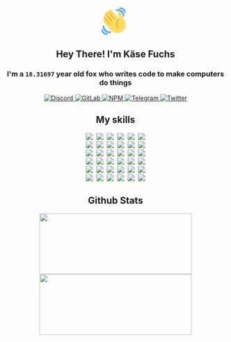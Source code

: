 <div><p align=center><img src=./resources/images/wave.gif width=64px height=64px></p><h2 align=center>Hey There! I'm Käse Fuchs</h2><h3 align=center>I'm a <code>18.31697</code> year old fox who writes code to make computers do things</h3><p align=center><a href=https://discord.com/users/507526681125322772><img alt=Discord src="https://img.shields.io/badge/Discord-5865F2?logo=discord&logoColor=white&style=flat-square#cb6d7f2a3ccf53124f4d4b40e1f39ed4"> </a><a href=https://gitlab.com/kasefuchs><img alt=GitLab src="https://img.shields.io/badge/GitLab-330F63?logo=gitlab&logoColor=white&style=flat-square#cb6d7f2a3ccf53124f4d4b40e1f39ed4"> </a><a href=https://npmjs.com/~kasefuchs><img alt=NPM src="https://img.shields.io/badge/NPM-CB3837?logo=npm&logoColor=white&style=flat-square#cb6d7f2a3ccf53124f4d4b40e1f39ed4"> </a><a href=https://t.me/kasefuchs><img alt=Telegram src="https://img.shields.io/badge/Telegram-2CA5E0?logo=telegram&logoColor=white&style=flat-square#cb6d7f2a3ccf53124f4d4b40e1f39ed4"> </a><a href=https://twitter.com/kasefuchs><img alt=Twitter src="https://img.shields.io/badge/Twitter-1DA1F2?logo=twitter&logoColor=white&style=flat-square#cb6d7f2a3ccf53124f4d4b40e1f39ed4"></a></p><h2 align=center>My skills</h2><p align=center><a href=https://aws.amazon.com/ ><picture><source srcset="https://skillicons.dev/icons?i=aws&theme=dark#cb6d7f2a3ccf53124f4d4b40e1f39ed4" media="(prefers-color-scheme: dark)"><source srcset="https://skillicons.dev/icons?i=aws&theme=light#cb6d7f2a3ccf53124f4d4b40e1f39ed4" media="(prefers-color-scheme: light), (prefers-color-scheme: no-preference)"><img src="https://skillicons.dev/icons?i=aws&theme=light#cb6d7f2a3ccf53124f4d4b40e1f39ed4"></picture></a>&nbsp;&nbsp;<a href=https://en.wikipedia.org/wiki/Bash_(Unix_shell)><picture><source srcset="https://skillicons.dev/icons?i=bash&theme=dark#cb6d7f2a3ccf53124f4d4b40e1f39ed4" media="(prefers-color-scheme: dark)"><source srcset="https://skillicons.dev/icons?i=bash&theme=light#cb6d7f2a3ccf53124f4d4b40e1f39ed4" media="(prefers-color-scheme: light), (prefers-color-scheme: no-preference)"><img src="https://skillicons.dev/icons?i=bash&theme=light#cb6d7f2a3ccf53124f4d4b40e1f39ed4"></picture></a>&nbsp;&nbsp;<a href=https://discord.com/developers/docs><picture><source srcset="https://skillicons.dev/icons?i=bots&theme=dark#cb6d7f2a3ccf53124f4d4b40e1f39ed4" media="(prefers-color-scheme: dark)"><source srcset="https://skillicons.dev/icons?i=bots&theme=light#cb6d7f2a3ccf53124f4d4b40e1f39ed4" media="(prefers-color-scheme: light), (prefers-color-scheme: no-preference)"><img src="https://skillicons.dev/icons?i=bots&theme=light#cb6d7f2a3ccf53124f4d4b40e1f39ed4"></picture></a>&nbsp;&nbsp;<a href=https://www.cloudflare.com/ ><picture><source srcset="https://skillicons.dev/icons?i=cloudflare&theme=dark#cb6d7f2a3ccf53124f4d4b40e1f39ed4" media="(prefers-color-scheme: dark)"><source srcset="https://skillicons.dev/icons?i=cloudflare&theme=light#cb6d7f2a3ccf53124f4d4b40e1f39ed4" media="(prefers-color-scheme: light), (prefers-color-scheme: no-preference)"><img src="https://skillicons.dev/icons?i=cloudflare&theme=light#cb6d7f2a3ccf53124f4d4b40e1f39ed4"></picture></a>&nbsp;&nbsp;<a href=https://en.wikipedia.org/wiki/CSS><picture><source srcset="https://skillicons.dev/icons?i=css&theme=dark#cb6d7f2a3ccf53124f4d4b40e1f39ed4" media="(prefers-color-scheme: dark)"><source srcset="https://skillicons.dev/icons?i=css&theme=light#cb6d7f2a3ccf53124f4d4b40e1f39ed4" media="(prefers-color-scheme: light), (prefers-color-scheme: no-preference)"><img src="https://skillicons.dev/icons?i=css&theme=light#cb6d7f2a3ccf53124f4d4b40e1f39ed4"></picture></a>&nbsp;&nbsp;<a href=https://www.docker.com/ ><picture><source srcset="https://skillicons.dev/icons?i=docker&theme=dark#cb6d7f2a3ccf53124f4d4b40e1f39ed4" media="(prefers-color-scheme: dark)"><source srcset="https://skillicons.dev/icons?i=docker&theme=light#cb6d7f2a3ccf53124f4d4b40e1f39ed4" media="(prefers-color-scheme: light), (prefers-color-scheme: no-preference)"><img src="https://skillicons.dev/icons?i=docker&theme=light#cb6d7f2a3ccf53124f4d4b40e1f39ed4"></picture></a><br><a href=https://www.electronjs.org/ ><picture><source srcset="https://skillicons.dev/icons?i=electron&theme=dark#cb6d7f2a3ccf53124f4d4b40e1f39ed4" media="(prefers-color-scheme: dark)"><source srcset="https://skillicons.dev/icons?i=electron&theme=light#cb6d7f2a3ccf53124f4d4b40e1f39ed4" media="(prefers-color-scheme: light), (prefers-color-scheme: no-preference)"><img src="https://skillicons.dev/icons?i=electron&theme=light#cb6d7f2a3ccf53124f4d4b40e1f39ed4"></picture></a>&nbsp;&nbsp;<a href=https://expressjs.com/ ><picture><source srcset="https://skillicons.dev/icons?i=express&theme=dark#cb6d7f2a3ccf53124f4d4b40e1f39ed4" media="(prefers-color-scheme: dark)"><source srcset="https://skillicons.dev/icons?i=express&theme=light#cb6d7f2a3ccf53124f4d4b40e1f39ed4" media="(prefers-color-scheme: light), (prefers-color-scheme: no-preference)"><img src="https://skillicons.dev/icons?i=express&theme=light#cb6d7f2a3ccf53124f4d4b40e1f39ed4"></picture></a>&nbsp;&nbsp;<a href=https://www.figma.com/ ><picture><source srcset="https://skillicons.dev/icons?i=figma&theme=dark#cb6d7f2a3ccf53124f4d4b40e1f39ed4" media="(prefers-color-scheme: dark)"><source srcset="https://skillicons.dev/icons?i=figma&theme=light#cb6d7f2a3ccf53124f4d4b40e1f39ed4" media="(prefers-color-scheme: light), (prefers-color-scheme: no-preference)"><img src="https://skillicons.dev/icons?i=figma&theme=light#cb6d7f2a3ccf53124f4d4b40e1f39ed4"></picture></a>&nbsp;&nbsp;<a href=https://firebase.google.com/ ><picture><source srcset="https://skillicons.dev/icons?i=firebase&theme=dark#cb6d7f2a3ccf53124f4d4b40e1f39ed4" media="(prefers-color-scheme: dark)"><source srcset="https://skillicons.dev/icons?i=firebase&theme=light#cb6d7f2a3ccf53124f4d4b40e1f39ed4" media="(prefers-color-scheme: light), (prefers-color-scheme: no-preference)"><img src="https://skillicons.dev/icons?i=firebase&theme=light#cb6d7f2a3ccf53124f4d4b40e1f39ed4"></picture></a>&nbsp;&nbsp;<a href=https://flask.palletsprojects.com/ ><picture><source srcset="https://skillicons.dev/icons?i=flask&theme=dark#cb6d7f2a3ccf53124f4d4b40e1f39ed4" media="(prefers-color-scheme: dark)"><source srcset="https://skillicons.dev/icons?i=flask&theme=light#cb6d7f2a3ccf53124f4d4b40e1f39ed4" media="(prefers-color-scheme: light), (prefers-color-scheme: no-preference)"><img src="https://skillicons.dev/icons?i=flask&theme=light#cb6d7f2a3ccf53124f4d4b40e1f39ed4"></picture></a>&nbsp;&nbsp;<a href=https://cloud.google.com/ ><picture><source srcset="https://skillicons.dev/icons?i=gcp&theme=dark#cb6d7f2a3ccf53124f4d4b40e1f39ed4" media="(prefers-color-scheme: dark)"><source srcset="https://skillicons.dev/icons?i=gcp&theme=light#cb6d7f2a3ccf53124f4d4b40e1f39ed4" media="(prefers-color-scheme: light), (prefers-color-scheme: no-preference)"><img src="https://skillicons.dev/icons?i=gcp&theme=light#cb6d7f2a3ccf53124f4d4b40e1f39ed4"></picture></a><br><a href=https://git-scm.com/ ><picture><source srcset="https://skillicons.dev/icons?i=git&theme=dark#cb6d7f2a3ccf53124f4d4b40e1f39ed4" media="(prefers-color-scheme: dark)"><source srcset="https://skillicons.dev/icons?i=git&theme=light#cb6d7f2a3ccf53124f4d4b40e1f39ed4" media="(prefers-color-scheme: light), (prefers-color-scheme: no-preference)"><img src="https://skillicons.dev/icons?i=git&theme=light#cb6d7f2a3ccf53124f4d4b40e1f39ed4"></picture></a>&nbsp;&nbsp;<a href=https://github.com/ ><picture><source srcset="https://skillicons.dev/icons?i=github&theme=dark#cb6d7f2a3ccf53124f4d4b40e1f39ed4" media="(prefers-color-scheme: dark)"><source srcset="https://skillicons.dev/icons?i=github&theme=light#cb6d7f2a3ccf53124f4d4b40e1f39ed4" media="(prefers-color-scheme: light), (prefers-color-scheme: no-preference)"><img src="https://skillicons.dev/icons?i=github&theme=light#cb6d7f2a3ccf53124f4d4b40e1f39ed4"></picture></a>&nbsp;&nbsp;<a href=https://gitlab.com/ ><picture><source srcset="https://skillicons.dev/icons?i=gitlab&theme=dark#cb6d7f2a3ccf53124f4d4b40e1f39ed4" media="(prefers-color-scheme: dark)"><source srcset="https://skillicons.dev/icons?i=gitlab&theme=light#cb6d7f2a3ccf53124f4d4b40e1f39ed4" media="(prefers-color-scheme: light), (prefers-color-scheme: no-preference)"><img src="https://skillicons.dev/icons?i=gitlab&theme=light#cb6d7f2a3ccf53124f4d4b40e1f39ed4"></picture></a>&nbsp;&nbsp;<a href=https://www.heroku.com/ ><picture><source srcset="https://skillicons.dev/icons?i=heroku&theme=dark#cb6d7f2a3ccf53124f4d4b40e1f39ed4" media="(prefers-color-scheme: dark)"><source srcset="https://skillicons.dev/icons?i=heroku&theme=light#cb6d7f2a3ccf53124f4d4b40e1f39ed4" media="(prefers-color-scheme: light), (prefers-color-scheme: no-preference)"><img src="https://skillicons.dev/icons?i=heroku&theme=light#cb6d7f2a3ccf53124f4d4b40e1f39ed4"></picture></a>&nbsp;&nbsp;<a href=https://en.wikipedia.org/wiki/HTML><picture><source srcset="https://skillicons.dev/icons?i=html&theme=dark#cb6d7f2a3ccf53124f4d4b40e1f39ed4" media="(prefers-color-scheme: dark)"><source srcset="https://skillicons.dev/icons?i=html&theme=light#cb6d7f2a3ccf53124f4d4b40e1f39ed4" media="(prefers-color-scheme: light), (prefers-color-scheme: no-preference)"><img src="https://skillicons.dev/icons?i=html&theme=light#cb6d7f2a3ccf53124f4d4b40e1f39ed4"></picture></a>&nbsp;&nbsp;<a href=https://en.wikipedia.org/wiki/JavaScript><picture><source srcset="https://skillicons.dev/icons?i=js&theme=dark#cb6d7f2a3ccf53124f4d4b40e1f39ed4" media="(prefers-color-scheme: dark)"><source srcset="https://skillicons.dev/icons?i=js&theme=light#cb6d7f2a3ccf53124f4d4b40e1f39ed4" media="(prefers-color-scheme: light), (prefers-color-scheme: no-preference)"><img src="https://skillicons.dev/icons?i=js&theme=light#cb6d7f2a3ccf53124f4d4b40e1f39ed4"></picture></a><br><a href=https://en.wikipedia.org/wiki/Linux><picture><source srcset="https://skillicons.dev/icons?i=linux&theme=dark#cb6d7f2a3ccf53124f4d4b40e1f39ed4" media="(prefers-color-scheme: dark)"><source srcset="https://skillicons.dev/icons?i=linux&theme=light#cb6d7f2a3ccf53124f4d4b40e1f39ed4" media="(prefers-color-scheme: light), (prefers-color-scheme: no-preference)"><img src="https://skillicons.dev/icons?i=linux&theme=light#cb6d7f2a3ccf53124f4d4b40e1f39ed4"></picture></a>&nbsp;&nbsp;<a href=https://mui.com/ ><picture><source srcset="https://skillicons.dev/icons?i=materialui&theme=dark#cb6d7f2a3ccf53124f4d4b40e1f39ed4" media="(prefers-color-scheme: dark)"><source srcset="https://skillicons.dev/icons?i=materialui&theme=light#cb6d7f2a3ccf53124f4d4b40e1f39ed4" media="(prefers-color-scheme: light), (prefers-color-scheme: no-preference)"><img src="https://skillicons.dev/icons?i=materialui&theme=light#cb6d7f2a3ccf53124f4d4b40e1f39ed4"></picture></a>&nbsp;&nbsp;<a href=https://en.wikipedia.org/wiki/Markdown><picture><source srcset="https://skillicons.dev/icons?i=md&theme=dark#cb6d7f2a3ccf53124f4d4b40e1f39ed4" media="(prefers-color-scheme: dark)"><source srcset="https://skillicons.dev/icons?i=md&theme=light#cb6d7f2a3ccf53124f4d4b40e1f39ed4" media="(prefers-color-scheme: light), (prefers-color-scheme: no-preference)"><img src="https://skillicons.dev/icons?i=md&theme=light#cb6d7f2a3ccf53124f4d4b40e1f39ed4"></picture></a>&nbsp;&nbsp;<a href=https://www.mongodb.com/ ><picture><source srcset="https://skillicons.dev/icons?i=mongodb&theme=dark#cb6d7f2a3ccf53124f4d4b40e1f39ed4" media="(prefers-color-scheme: dark)"><source srcset="https://skillicons.dev/icons?i=mongodb&theme=light#cb6d7f2a3ccf53124f4d4b40e1f39ed4" media="(prefers-color-scheme: light), (prefers-color-scheme: no-preference)"><img src="https://skillicons.dev/icons?i=mongodb&theme=light#cb6d7f2a3ccf53124f4d4b40e1f39ed4"></picture></a>&nbsp;&nbsp;<a href=https://www.mysql.com/ ><picture><source srcset="https://skillicons.dev/icons?i=mysql&theme=dark#cb6d7f2a3ccf53124f4d4b40e1f39ed4" media="(prefers-color-scheme: dark)"><source srcset="https://skillicons.dev/icons?i=mysql&theme=light#cb6d7f2a3ccf53124f4d4b40e1f39ed4" media="(prefers-color-scheme: light), (prefers-color-scheme: no-preference)"><img src="https://skillicons.dev/icons?i=mysql&theme=light#cb6d7f2a3ccf53124f4d4b40e1f39ed4"></picture></a>&nbsp;&nbsp;<a href=https://nextjs.org/ ><picture><source srcset="https://skillicons.dev/icons?i=nextjs&theme=dark#cb6d7f2a3ccf53124f4d4b40e1f39ed4" media="(prefers-color-scheme: dark)"><source srcset="https://skillicons.dev/icons?i=nextjs&theme=light#cb6d7f2a3ccf53124f4d4b40e1f39ed4" media="(prefers-color-scheme: light), (prefers-color-scheme: no-preference)"><img src="https://skillicons.dev/icons?i=nextjs&theme=light#cb6d7f2a3ccf53124f4d4b40e1f39ed4"></picture></a><br><a href=https://nodejs.org/en/ ><picture><source srcset="https://skillicons.dev/icons?i=nodejs&theme=dark#cb6d7f2a3ccf53124f4d4b40e1f39ed4" media="(prefers-color-scheme: dark)"><source srcset="https://skillicons.dev/icons?i=nodejs&theme=light#cb6d7f2a3ccf53124f4d4b40e1f39ed4" media="(prefers-color-scheme: light), (prefers-color-scheme: no-preference)"><img src="https://skillicons.dev/icons?i=nodejs&theme=light#cb6d7f2a3ccf53124f4d4b40e1f39ed4"></picture></a>&nbsp;&nbsp;<a href=https://www.postgresql.org/ ><picture><source srcset="https://skillicons.dev/icons?i=postgres&theme=dark#cb6d7f2a3ccf53124f4d4b40e1f39ed4" media="(prefers-color-scheme: dark)"><source srcset="https://skillicons.dev/icons?i=postgres&theme=light#cb6d7f2a3ccf53124f4d4b40e1f39ed4" media="(prefers-color-scheme: light), (prefers-color-scheme: no-preference)"><img src="https://skillicons.dev/icons?i=postgres&theme=light#cb6d7f2a3ccf53124f4d4b40e1f39ed4"></picture></a>&nbsp;&nbsp;<a href=https://learn.microsoft.com/en-us/powershell/ ><picture><source srcset="https://skillicons.dev/icons?i=powershell&theme=dark#cb6d7f2a3ccf53124f4d4b40e1f39ed4" media="(prefers-color-scheme: dark)"><source srcset="https://skillicons.dev/icons?i=powershell&theme=light#cb6d7f2a3ccf53124f4d4b40e1f39ed4" media="(prefers-color-scheme: light), (prefers-color-scheme: no-preference)"><img src="https://skillicons.dev/icons?i=powershell&theme=light#cb6d7f2a3ccf53124f4d4b40e1f39ed4"></picture></a>&nbsp;&nbsp;<a href=https://www.python.org/ ><picture><source srcset="https://skillicons.dev/icons?i=py&theme=dark#cb6d7f2a3ccf53124f4d4b40e1f39ed4" media="(prefers-color-scheme: dark)"><source srcset="https://skillicons.dev/icons?i=py&theme=light#cb6d7f2a3ccf53124f4d4b40e1f39ed4" media="(prefers-color-scheme: light), (prefers-color-scheme: no-preference)"><img src="https://skillicons.dev/icons?i=py&theme=light#cb6d7f2a3ccf53124f4d4b40e1f39ed4"></picture></a>&nbsp;&nbsp;<a href=https://www.raspberrypi.org/ ><picture><source srcset="https://skillicons.dev/icons?i=raspberrypi&theme=dark#cb6d7f2a3ccf53124f4d4b40e1f39ed4" media="(prefers-color-scheme: dark)"><source srcset="https://skillicons.dev/icons?i=raspberrypi&theme=light#cb6d7f2a3ccf53124f4d4b40e1f39ed4" media="(prefers-color-scheme: light), (prefers-color-scheme: no-preference)"><img src="https://skillicons.dev/icons?i=raspberrypi&theme=light#cb6d7f2a3ccf53124f4d4b40e1f39ed4"></picture></a>&nbsp;&nbsp;<a href=https://reactjs.org/ ><picture><source srcset="https://skillicons.dev/icons?i=react&theme=dark#cb6d7f2a3ccf53124f4d4b40e1f39ed4" media="(prefers-color-scheme: dark)"><source srcset="https://skillicons.dev/icons?i=react&theme=light#cb6d7f2a3ccf53124f4d4b40e1f39ed4" media="(prefers-color-scheme: light), (prefers-color-scheme: no-preference)"><img src="https://skillicons.dev/icons?i=react&theme=light#cb6d7f2a3ccf53124f4d4b40e1f39ed4"></picture></a><br><a href=https://redux.js.org/ ><picture><source srcset="https://skillicons.dev/icons?i=redux&theme=dark#cb6d7f2a3ccf53124f4d4b40e1f39ed4" media="(prefers-color-scheme: dark)"><source srcset="https://skillicons.dev/icons?i=redux&theme=light#cb6d7f2a3ccf53124f4d4b40e1f39ed4" media="(prefers-color-scheme: light), (prefers-color-scheme: no-preference)"><img src="https://skillicons.dev/icons?i=redux&theme=light#cb6d7f2a3ccf53124f4d4b40e1f39ed4"></picture></a>&nbsp;&nbsp;<a href=https://en.wikipedia.org/wiki/Regular_expression><picture><source srcset="https://skillicons.dev/icons?i=regex&theme=dark#cb6d7f2a3ccf53124f4d4b40e1f39ed4" media="(prefers-color-scheme: dark)"><source srcset="https://skillicons.dev/icons?i=regex&theme=light#cb6d7f2a3ccf53124f4d4b40e1f39ed4" media="(prefers-color-scheme: light), (prefers-color-scheme: no-preference)"><img src="https://skillicons.dev/icons?i=regex&theme=light#cb6d7f2a3ccf53124f4d4b40e1f39ed4"></picture></a>&nbsp;&nbsp;<a href=https://en.wikipedia.org/wiki/Sass_(stylesheet_language)><picture><source srcset="https://skillicons.dev/icons?i=sass&theme=dark#cb6d7f2a3ccf53124f4d4b40e1f39ed4" media="(prefers-color-scheme: dark)"><source srcset="https://skillicons.dev/icons?i=sass&theme=light#cb6d7f2a3ccf53124f4d4b40e1f39ed4" media="(prefers-color-scheme: light), (prefers-color-scheme: no-preference)"><img src="https://skillicons.dev/icons?i=sass&theme=light#cb6d7f2a3ccf53124f4d4b40e1f39ed4"></picture></a>&nbsp;&nbsp;<a href=https://www.typescriptlang.org/ ><picture><source srcset="https://skillicons.dev/icons?i=ts&theme=dark#cb6d7f2a3ccf53124f4d4b40e1f39ed4" media="(prefers-color-scheme: dark)"><source srcset="https://skillicons.dev/icons?i=ts&theme=light#cb6d7f2a3ccf53124f4d4b40e1f39ed4" media="(prefers-color-scheme: light), (prefers-color-scheme: no-preference)"><img src="https://skillicons.dev/icons?i=ts&theme=light#cb6d7f2a3ccf53124f4d4b40e1f39ed4"></picture></a>&nbsp;&nbsp;<a href=https://unity.com/ ><picture><source srcset="https://skillicons.dev/icons?i=unity&theme=dark#cb6d7f2a3ccf53124f4d4b40e1f39ed4" media="(prefers-color-scheme: dark)"><source srcset="https://skillicons.dev/icons?i=unity&theme=light#cb6d7f2a3ccf53124f4d4b40e1f39ed4" media="(prefers-color-scheme: light), (prefers-color-scheme: no-preference)"><img src="https://skillicons.dev/icons?i=unity&theme=light#cb6d7f2a3ccf53124f4d4b40e1f39ed4"></picture></a>&nbsp;&nbsp;<a href=https://workers.cloudflare.com/ ><picture><source srcset="https://skillicons.dev/icons?i=workers&theme=dark#cb6d7f2a3ccf53124f4d4b40e1f39ed4" media="(prefers-color-scheme: dark)"><source srcset="https://skillicons.dev/icons?i=workers&theme=light#cb6d7f2a3ccf53124f4d4b40e1f39ed4" media="(prefers-color-scheme: light), (prefers-color-scheme: no-preference)"><img src="https://skillicons.dev/icons?i=workers&theme=light#cb6d7f2a3ccf53124f4d4b40e1f39ed4"></picture></a><br></p><h2 align=center>Github Stats</h2><p align=center><picture><source srcset="https://github-readme-stats-kasefuchs.vercel.app/api/?count_private=true&hide_border=true&hide_rank=true&line_height=20&hide_title=true&username=Kasefuchs&theme=dark#cb6d7f2a3ccf53124f4d4b40e1f39ed4" media="(prefers-color-scheme: dark)"><source srcset="https://github-readme-stats-kasefuchs.vercel.app/api/?count_private=true&hide_border=true&hide_rank=true&line_height=20&hide_title=true&username=Kasefuchs&theme=light#cb6d7f2a3ccf53124f4d4b40e1f39ed4" media="(prefers-color-scheme: light), (prefers-color-scheme: no-preference)"><img align=middle width=350 height=140 src="https://github-readme-stats-kasefuchs.vercel.app/api/?count_private=true&hide_border=true&hide_rank=true&line_height=20&hide_title=true&username=Kasefuchs&theme=light#cb6d7f2a3ccf53124f4d4b40e1f39ed4"></picture><picture><source srcset="https://github-readme-stats-kasefuchs.vercel.app/api/top-langs/?count_private=true&hide_border=true&layout=compact&username=Kasefuchs&theme=dark#cb6d7f2a3ccf53124f4d4b40e1f39ed4" media="(prefers-color-scheme: dark)"><source srcset="https://github-readme-stats-kasefuchs.vercel.app/api/top-langs/?count_private=true&hide_border=true&layout=compact&username=Kasefuchs&theme=light#cb6d7f2a3ccf53124f4d4b40e1f39ed4" media="(prefers-color-scheme: light), (prefers-color-scheme: no-preference)"><img align=middle width=350 height=140 src="https://github-readme-stats-kasefuchs.vercel.app/api/top-langs/?count_private=true&hide_border=true&layout=compact&username=Kasefuchs&theme=light#cb6d7f2a3ccf53124f4d4b40e1f39ed4"></picture></p><img src="https://hit.yhype.me/github/profile?user_id=64592097#cb6d7f2a3ccf53124f4d4b40e1f39ed4" alt=""></div>